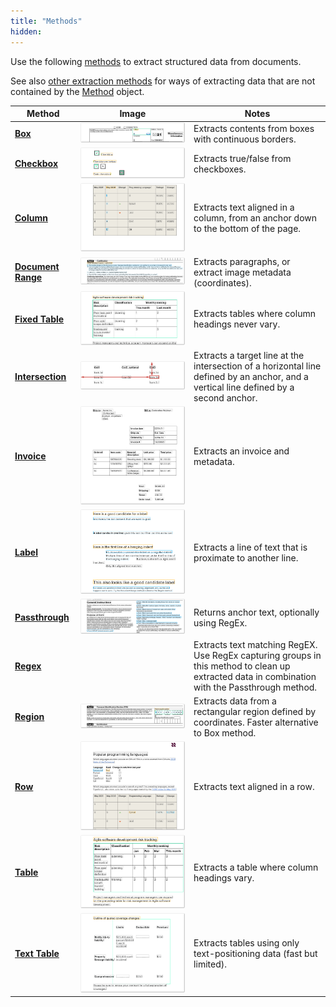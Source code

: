 ```yaml
---
title: "Methods"
hidden: 
---
```

Use the following [methods](doc:method)  to extract structured data from documents.

See also [other extraction methods](doc:other-extraction-methods) for ways of extracting data that are not contained by the [Method](doc:method) object.

| Method                                   | Image                                                        | Notes                                                        |
| ---------------------------------------- | ------------------------------------------------------------ | ------------------------------------------------------------ |
| **[Box](doc:box)**                       | ![Click to enlarge](https://raw.githubusercontent.com/sensible-hq/sensible-docs/main/readme-sync/assets/v0/images/final/box_1099.png) | Extracts contents from boxes with continuous borders.        |
| **[Checkbox](doc:checkbox)**             | ![Click to enlarge](https://raw.githubusercontent.com/sensible-hq/sensible-docs/main//readme-sync/assets/v0/images/final/checkbox.png) | Extracts true/false from checkboxes.                         |
| **[Column](doc:column)**                 | ![Click to enlarge](https://raw.githubusercontent.com/sensible-hq/sensible-docs/main/readme-sync/assets/v0/images/final/column.png) | Extracts text aligned in a column, from an anchor down to the bottom of the page. |
| **[Document Range](doc:document-range)** | ![Click to enlarge](https://raw.githubusercontent.com/sensible-hq/sensible-docs/main/readme-sync/assets/v0/images/final/documentrange_sworn.png) | Extracts paragraphs, or extract image metadata (coordinates). |
| **[Fixed Table](doc:fixed-table)**       | ![Click to enlarge](https://raw.githubusercontent.com/sensible-hq/sensible-docs/main/readme-sync/assets/v0/images/final/fixed_table.png) | Extracts tables where column headings never vary.            |
| **[Intersection](doc:intersection)**     | ![](https://raw.githubusercontent.com/sensible-hq/sensible-docs/main/readme-sync/assets/v0/images/final/intersection_1.png) | Extracts a target line at the intersection of a horizontal line defined by an anchor, and a vertical line defined by a second anchor. |
| **[Invoice](doc:invoice)**               | ![Click to enlarge](https://raw.githubusercontent.com/sensible-hq/sensible-docs/main//readme-sync/assets/v0/images/final/invoice.png) | Extracts an invoice and metadata.                            |
| **[Label](doc:label)**                   | ![Click to enlarge](https://raw.githubusercontent.com/sensible-hq/sensible-docs/main/readme-sync/assets/v0/images/final/labels.png) | Extracts a line of text that is proximate to another line.   |
| **[Passthrough](doc:passthrough)**       | ![Click to enlarge](https://raw.githubusercontent.com/sensible-hq/sensible-docs/main/readme-sync/assets/v0/images/final/passthrough.png) | Returns anchor text, optionally using RegEx.                 |
| **[Regex](doc:regex)**                   |                                                              | Extracts text matching RegEX. Use RegEx capturing groups in this method to clean up extracted data in combination with the Passthrough method. |
| **[Region](doc:region)**                 | ![Click to enlarge](https://raw.githubusercontent.com/sensible-hq/sensible-docs/main/readme-sync/assets/v0/images/final/region_ssn.png) | Extracts data from a rectangular region defined by coordinates. Faster alternative to Box method. |
| **[Row](doc:row)**                       | ![Click to enlarge](https://raw.githubusercontent.com/sensible-hq/sensible-docs/main/readme-sync/assets/v0/images/final/row.png) | Extracts text aligned in a row.                              |
| **[Table](doc:table)**                   | ![Click to enlarge](https://raw.githubusercontent.com/sensible-hq/sensible-docs/main/readme-sync/assets/v0/images/final/table_dynamic.png) | Extracts a table where column headings vary.                 |
| **[Text Table](doc:text-table)**         | ![Click to enlarge](https://raw.githubusercontent.com/sensible-hq/sensible-docs/main/readme-sync/assets/v0/images/final/text_table.png) | Extracts tables using only text-positioning data (fast but limited). |


